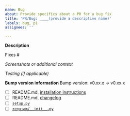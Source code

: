 ```yaml
---
name: Bug
about: Provide specifics about a PR for a bug fix
title: 'PR/Bug: ____(provide a descriptive name)'
labels: bug, p1
assignees: ''

---
```

<!-- IMPORTANT: Please do not create a PR without creating an issue first. -->

<!-- Fields in **bold** are REQUIRED, fields in *italics* are OPTIONAL. -->

**Description**
<!-- A description of how this PR resolved the specified bug-->

<!-- Add any linked issue(s) -->
Fixes #

*Screenshots or additional context*
<!-- Add any other context about the problem here and/or screenshots to help explain the problem. -->

*Testing (if applicable)*
<!-- Explain how you tested this bug fix so that others can replicate it. -->
<!-- Example: The exact commands you ran and their output. -->

**Bump version information**
Bump version: v0.xx.x -> v0.xx.x

- [ ] README.md, [installation instructions](../../README.md#installation-instructions)
- [ ] README.md, [changelog](../../README.md#changelog)
- [ ] [`setup.py`](../../setup.py)
- [ ] [`requiam/__init__.py`](../../requiam/__init__.py)
